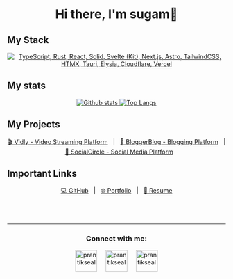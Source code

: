 <h1 align="center">Hi there, I'm sugam👋</h1>

## My Stack
<p align="center">
  <a href="#">
    <img src="https://skillicons.dev/icons?i=js,ts,html,css,tailwind,react,nextjs,nodejs,express,mongodb,appwrite" alt="TypeScript, Rust, React, Solid, Svelte (Kit), Next.js, Astro, TailwindCSS, HTMX, Tauri, Elysia, Cloudflare, Vercel">
  </a>
</p>

## My stats
<p align="center">
  <a href="#">
    <img src="https://github-readme-stats.vercel.app/api?username=sugamchaudharry&theme=onedark&show_icons=true&hide_rank=true&custom_title=Stats&count_private=true&hide_border=true&hide=issues&line_height=24&bg_color=0d1117" alt="Github stats" />
    <img src="https://github-readme-stats.vercel.app/api/top-langs/?username=sugamchaudharry&layout=compact&theme=onedark&count_private=true&hide_border=true&bg_color=0d1117" alt="Top Langs">
  </a>
</p>

## My Projects
<p align="center">
  <a href="https://vidly.sugamwtw.tech/" target="_blank">🎬 Vidly - Video Streaming Platform</a> &nbsp;&nbsp;|&nbsp;&nbsp;
  <a href="https://bloggerblog.sugamwtw.tech/" target="_blank">📝 BloggerBlog - Blogging Platform</a> &nbsp;&nbsp;|&nbsp;&nbsp;
  <a href="https://socalcircle.sugamwtw.tech/" target="_blank">👥 SocialCircle - Social Media Platform</a>
</p>

## Important Links
<p align="center">
  <a href="https://github.com/SugamChaudharry" target="_blank">💻 GitHub</a> &nbsp;&nbsp;|&nbsp;&nbsp;
  <a href="https://sugamwtw.tech" target="_blank">🌐 Portfolio</a> &nbsp;&nbsp;|&nbsp;&nbsp;
  <a href="https://drive.google.com/file/d/14vQ8mCW22lQASGgz7C4AEku2ags5VpPo/view" target="_blank">📄 Resume</a>
</p>

<br><br>
<hr>

<h3 align="center">Connect with me:</h3>
<p align="center">
<a href="https://twitter.com/SugamChaudharry" target="blank"><img align="center" src="https://img.icons8.com/cute-clipart/64/000000/twitter.png" alt="prantikseal" height="50" width="50" /></a> &nbsp;&nbsp;&nbsp;
<a href="https://www.linkedin.com/in/sugam-chaudhary-400535235/" target="blank"><img align="center" src="https://img.icons8.com/cute-clipart/64/000000/linkedin.png" alt="prantikseal" height="50" width="50" /></a>&nbsp;&nbsp;&nbsp;&nbsp;
<a href="https://instagram.com/sugam.css" target="blank"><img align="center" src="https://img.icons8.com/cute-clipart/64/000000/instagram-new.png" alt="prantikseal" height="50" width="50" /></a>
</p>
